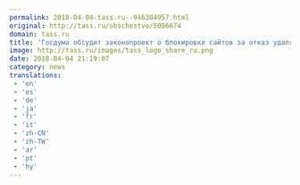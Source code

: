 ```yaml
---
permalink: 2018-04-04-tass.ru--946304957.html
original: http://tass.ru/obschestvo/5096674
domain: tass.ru
title: 'Госдума обсудит законопроект о блокировке сайтов за отказ удалять порочащие сведения'
image: http://tass.ru/images/tass_logo_share_ru.png
date: 2018-04-04 21:19:07
category: news
translations: 
 - 'en'
 - 'es'
 - 'de'
 - 'ja'
 - 'fr'
 - 'it'
 - 'zh-CN'
 - 'zh-TW'
 - 'ar'
 - 'pt'
 - 'hy'
---
```


